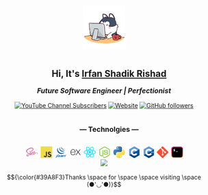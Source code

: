 <div align="center">
<img src="./images/angry_programmer.gif" style="width: 100px" draggable="false">
 <div id="user-content-toc">
  <ul>
    <summary><h2 style="display: inline-block;">Hi, It's <a href="https://irfanshadikrishad.github.io" target="_blank">Irfan Shadik Rishad</a></h2></summary>
  </ul>
</div>
<b><i><p style="font-size: 1rem; margin-top: -15px">Future Software Engineer | Perfectionist</p></i></b>
<a href="https://www.youtube.com/@irfanshadikrishad" target="_blank"><img alt="YouTube Channel Subscribers" src="https://img.shields.io/youtube/channel/subscribers/UCyv-8tjvvMctkIlljjw9Gfg?logoColor=%23&style=for-the-badge"></a> <a href="https://irfanshadikrishad.github.io"><img alt="Website" src="https://img.shields.io/website?down_color=lightgrey&down_message=down&label=irfanshadikrishad.github.io&style=for-the-badge&up_color=green&up_message=up&url=https%3A%2F%2Firfanshadikrishad.github.io" draggable="false"></a> <a href="https://github.com/irfanshadikrishad"><img alt="GitHub followers" src="https://img.shields.io/github/followers/irfanshadikrishad?style=for-the-badge" draggable="false"></a><br>
<div id="user-content-toc">
  <ul>
    <summary><h3 style="display: inline-block;">— Technolgies —</h3></summary>
  </ul>
</div>
<img src="./images/sass.png" width="30" draggable="false">
<img src="./images/js.png" width="30" draggable="false">
<img src="./images/jquery.png" width="30" draggable="false">
<img src="./images/express.png" width="30" draggable="false">
<img src="./images/react.png" width="30" draggable="false">
<img src="./images/node.png" width="30" draggable="false">
<img src="./images/python.png" width="30" draggable="false">
<img src="./images/c.png" width="30" draggable="false">
<img src="./images/cpp.png" width="30" draggable="false">
<img src="./images/git.png" width="30" draggable="false">
<img src="./images/hyper.png" width="30" draggable="false">
<br>
<img src="https://streak-stats.demolab.com/?user=irfanshadikrishad&theme=transparent&hide_border=true" draggable="false" >

$${\color{#39A8F3}Thanks \space for \space \space visiting \space (●'◡'●)}$$

</div>
